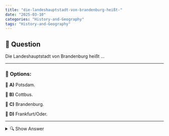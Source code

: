 ```yaml
---
title: "die-landeshauptstadt-von-brandenburg-heißt-"
date: "2025-03-10"
categories: "History-and-Geography"
tags: "History-and-Geography"
---
```


## 📌 **Question**

Die Landeshauptstadt von Brandenburg heißt ...



---

### 📝 **Options:**

🔘 **A)** Potsdam.

🔘 **B)** Cottbus.

🔘 **C)** Brandenburg.

🔘 **D)** Frankfurt/Oder.

---

<details>
  <summary>🔍 Show Answer</summary>

  <p>
💡  <b>Correct Answer:</b>  a
  </p>
  <p>
    📖<b>Explanation:</b>
    Brandenburg ist eines der 16 Bundesländer Deutschlands und umgibt die Hauptstadt Berlin. Als Bundesland hat Brandenburg mehrere größere Städte, die eine wichtige Rolle in Verwaltung und Kultur spielen. Die Landeshauptstadt ist das administrative Zentrum, in dem die Landesregierung ihren Sitz hat. Wichtige Städte neben Potsdam sind Cottbus und Frankfurt (Oder). Die Bestimmung der Landeshauptstadt ist entscheidend für die politische Organisation und die Verwaltung des Bundeslandes.
  </p>
</details>
